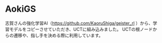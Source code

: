 # AokiGS

志賀さんの強化学習AI（https://github.com/KaoruShiga/geister_rl
）から、学習モデルをコピーさせていただき、UCTに組み込みました。
UCTの根ノードからの遷移や、指し手を決める際に利用しています。